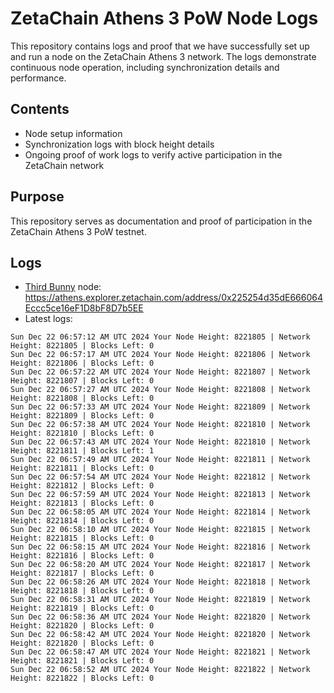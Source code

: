# ZetaChain Athens 3 PoW Node Logs
This repository contains logs and proof that we have successfully set up and run a node on the ZetaChain Athens 3 network. The logs demonstrate continuous node operation, including synchronization details and performance.

## Contents
- Node setup information
- Synchronization logs with block height details
- Ongoing proof of work logs to verify active participation in the ZetaChain network

## Purpose
This repository serves as documentation and proof of participation in the ZetaChain Athens 3 PoW testnet.

## Logs

- [Third Bunny](https://thirdbunny.xyz/) node: https://athens.explorer.zetachain.com/address/0x225254d35dE666064Eccc5ce16eF1D8bF8D7b5EE
- Latest logs:
```
Sun Dec 22 06:57:12 AM UTC 2024 Your Node Height: 8221805 | Network Height: 8221805 | Blocks Left: 0
Sun Dec 22 06:57:17 AM UTC 2024 Your Node Height: 8221806 | Network Height: 8221806 | Blocks Left: 0
Sun Dec 22 06:57:22 AM UTC 2024 Your Node Height: 8221807 | Network Height: 8221807 | Blocks Left: 0
Sun Dec 22 06:57:27 AM UTC 2024 Your Node Height: 8221808 | Network Height: 8221808 | Blocks Left: 0
Sun Dec 22 06:57:33 AM UTC 2024 Your Node Height: 8221809 | Network Height: 8221809 | Blocks Left: 0
Sun Dec 22 06:57:38 AM UTC 2024 Your Node Height: 8221810 | Network Height: 8221810 | Blocks Left: 0
Sun Dec 22 06:57:43 AM UTC 2024 Your Node Height: 8221810 | Network Height: 8221811 | Blocks Left: 1
Sun Dec 22 06:57:49 AM UTC 2024 Your Node Height: 8221811 | Network Height: 8221811 | Blocks Left: 0
Sun Dec 22 06:57:54 AM UTC 2024 Your Node Height: 8221812 | Network Height: 8221812 | Blocks Left: 0
Sun Dec 22 06:57:59 AM UTC 2024 Your Node Height: 8221813 | Network Height: 8221813 | Blocks Left: 0
Sun Dec 22 06:58:05 AM UTC 2024 Your Node Height: 8221814 | Network Height: 8221814 | Blocks Left: 0
Sun Dec 22 06:58:10 AM UTC 2024 Your Node Height: 8221815 | Network Height: 8221815 | Blocks Left: 0
Sun Dec 22 06:58:15 AM UTC 2024 Your Node Height: 8221816 | Network Height: 8221816 | Blocks Left: 0
Sun Dec 22 06:58:20 AM UTC 2024 Your Node Height: 8221817 | Network Height: 8221817 | Blocks Left: 0
Sun Dec 22 06:58:26 AM UTC 2024 Your Node Height: 8221818 | Network Height: 8221818 | Blocks Left: 0
Sun Dec 22 06:58:31 AM UTC 2024 Your Node Height: 8221819 | Network Height: 8221819 | Blocks Left: 0
Sun Dec 22 06:58:36 AM UTC 2024 Your Node Height: 8221820 | Network Height: 8221820 | Blocks Left: 0
Sun Dec 22 06:58:42 AM UTC 2024 Your Node Height: 8221820 | Network Height: 8221820 | Blocks Left: 0
Sun Dec 22 06:58:47 AM UTC 2024 Your Node Height: 8221821 | Network Height: 8221821 | Blocks Left: 0
Sun Dec 22 06:58:52 AM UTC 2024 Your Node Height: 8221822 | Network Height: 8221822 | Blocks Left: 0
```
